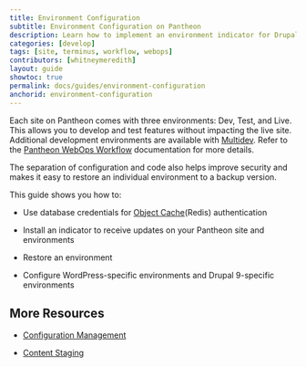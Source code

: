 ```yaml
---
title: Environment Configuration
subtitle: Environment Configuration on Pantheon
description: Learn how to implement an environment indicator for Drupal and WordPress sites running on Pantheon.
categories: [develop]
tags: [site, terminus, workflow, webops]
contributors: [whitneymeredith]
layout: guide
showtoc: true
permalink: docs/guides/environment-configuration
anchorid: environment-configuration
---
```


Each site on Pantheon comes with three environments: Dev, Test, and Live. This allows you to develop and test features without impacting the live site. Additional development environments are available with [Multidev](/guides/multidev). Refer to the [Pantheon WebOps Workflow](/pantheon-workflow) documentation for more details.

The separation of configuration and code also helps improve security and makes it easy to restore an individual environment to a backup version.

This guide shows you how to:

- Use database credentials for [Object Cache](/object-cache)(Redis) authentication

- Install an indicator to receive updates on your Pantheon site and environments

- Restore an environment

- Configure WordPress-specific environments and Drupal 9-specific environments

## More Resources

- [Configuration Management](/pantheon-workflow#configuration-management)

- [Content Staging](/content-staging)

